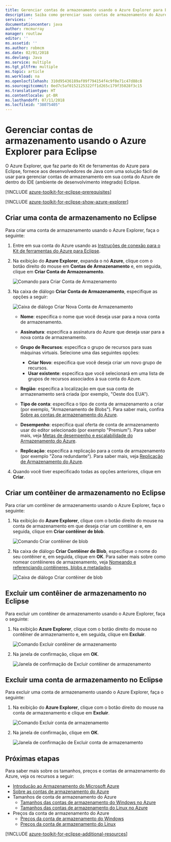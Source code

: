 ```yaml
---
title: Gerenciar contas de armazenamento usando o Azure Explorer para Eclipse
description: Saiba como gerenciar suas contas de armazenamento do Azure usando o Azure Explorer para Eclipse.
services: ''
documentationcenter: java
author: rmcmurray
manager: routlaw
editor: ''
ms.assetid: ''
ms.author: robmcm
ms.date: 02/01/2018
ms.devlang: Java
ms.service: multiple
ms.tgt_pltfrm: multiple
ms.topic: article
ms.workload: na
ms.openlocfilehash: 310d95436189af09f794154f4c9f0e71c47d88c8
ms.sourcegitcommit: 0ed7c5af0152125322ff1d265c179f35028f3c15
ms.translationtype: HT
ms.contentlocale: pt-BR
ms.lasthandoff: 07/11/2018
ms.locfileid: "38075405"
---
```

# <a name="manage-storage-accounts-by-using-the-azure-explorer-for-eclipse"></a>Gerenciar contas de armazenamento usando o Azure Explorer para Eclipse

O Azure Explorer, que faz parte do Kit de ferramentas do Azure para Eclipse, fornece aos desenvolvedores de Java com uma solução fácil de usar para gerenciar contas de armazenamento em sua conta do Azure de dentro do IDE (ambiente de desenvolvimento integrado) Eclipse.

[!INCLUDE [azure-toolkit-for-eclipse-prerequisites](../includes/azure-toolkit-for-eclipse-prerequisites.md)]

[!INCLUDE [azure-toolkit-for-eclipse-show-azure-explorer](../includes/azure-toolkit-for-eclipse-show-azure-explorer.md)]

## <a name="create-a-storage-account-in-eclipse"></a>Criar uma conta de armazenamento no Eclipse

Para criar uma conta de armazenamento usando o Azure Explorer, faça o seguinte:

1. Entre em sua conta do Azure usando as [Instruções de conexão para o Kit de ferramentas do Azure para Eclipse](https://docs.microsoft.com/java/azure/eclipse/azure-toolkit-for-eclipse-sign-in-instructions).

1. Na exibição do **Azure Explorer**, expanda o nó **Azure**, clique com o botão direito do mouse em **Contas de Armazenamento** e, em seguida, clique em **Criar Conta de Armazenamento**.

   ![Comando para Criar Conta de Armazenamento][CS01]

1. Na caixa de diálogo **Criar Conta de Armazenamento**, especifique as opções a seguir:

   ![Caixa de diálogo Criar Nova Conta de Armazenamento][CS02]

   * **Nome**: especifica o nome que você deseja usar para a nova conta de armazenamento.

   * **Assinatura**: especifica a assinatura do Azure que deseja usar para a nova conta de armazenamento.

   * **Grupo de Recursos**: especifica o grupo de recursos para suas máquinas virtuais. Selecione uma das seguintes opções:
      * **Criar Novo**: especifica que você deseja criar um novo grupo de recursos.
      * **Usar existente**: especifica que você selecionará em uma lista de grupos de recursos associados à sua conta do Azure.

   * **Região**: especifica a localização em que sua conta de armazenamento será criada (por exemplo, "Oeste dos EUA").

   * **Tipo de conta**: especifica o tipo de conta de armazenamento a criar (por exemplo, "Armazenamento de Blobs"). Para saber mais, confira [Sobre as contas de armazenamento do Azure].

   * **Desempenho**: especifica qual oferta de conta de armazenamento usar do editor selecionado (por exemplo "Premium"). Para saber mais, veja [Metas de desempenho e escalabilidade do Armazenamento do Azure].

   * **Replicação**: especifica a replicação para a conta de armazenamento (por exemplo "Zona redundante"). Para saber mais, veja [Replicação de Armazenamento do Azure].

1. Quando você tiver especificado todas as opções anteriores, clique em **Criar**.

## <a name="create-a-storage-container-in-eclipse"></a>Criar um contêiner de armazenamento no Eclipse

Para criar um contêiner de armazenamento usando o Azure Explorer, faça o seguinte:

1. Na exibição do **Azure Explorer**, clique com o botão direito do mouse na conta de armazenamento em que deseja criar um contêiner e, em seguida, clique em **Criar contêiner de blob**.

   ![Comando Criar contêiner de blob][CC01]

1. Na caixa de diálogo **Criar Contêiner de Blob**, especifique o nome do seu contêiner e, em seguida, clique em **OK**. Para saber mais sobre como nomear contêineres de armazenamento, veja [Nomeando e referenciando contêineres, blobs e metadados].

   ![Caixa de diálogo Criar contêiner de blob][CC02]

## <a name="delete-a-storage-container-in-eclipse"></a>Excluir um contêiner de armazenamento no Eclipse

Para excluir um contêiner de armazenamento usando o Azure Explorer, faça o seguinte:

1. Na exibição **Azure Explorer**, clique com o botão direito do mouse no contêiner de armazenamento e, em seguida, clique em **Excluir**.

   ![Comando Excluir contêiner de armazenamento][DC01]

1. Na janela de confirmação, clique em **OK**.

   ![Janela de confirmação de Excluir contêiner de armazenamento][DC02]

## <a name="delete-a-storage-account-in-eclipse"></a>Excluir uma conta de armazenamento no Eclipse

Para excluir uma conta de armazenamento usando o Azure Explorer, faça o seguinte:

1. Na exibição do **Azure Explorer**, clique com o botão direito do mouse na conta de armazenamento e clique em **Excluir**.

   ![Comando Excluir conta de armazenamento][DS01]

1. Na janela de confirmação, clique em **OK**.

   ![Janela de confirmação de Excluir conta de armazenamento][DS02]

## <a name="next-steps"></a>Próximas etapas

Para saber mais sobre os tamanhos, preços e contas de armazenamento do Azure, veja os recursos a seguir:

* [Introdução ao Armazenamento do Microsoft Azure]
* [Sobre as contas de armazenamento do Azure]
* Tamanhos de conta de armazenamento do Azure
  * [Tamanhos das contas de armazenamento do Windows no Azure]
  * [Tamanhos das contas de armazenamento do Linux no Azure]
* Preços da conta de armazenamento do Azure
  * [Preços da conta de armazenamento do Windows]
  * [Preços da conta de armazenamento do Linux]

[!INCLUDE [azure-toolkit-for-eclipse-additional-resources](../includes/azure-toolkit-for-eclipse-additional-resources.md)]

<!-- URL List -->

[Introdução ao Armazenamento do Microsoft Azure]: /azure/storage/storage-introduction
[Sobre as contas de armazenamento do Azure]: /azure/storage/storage-create-storage-account
[Replicação de Armazenamento do Azure]: /azure/storage/storage-redundancy
[Metas de desempenho e escalabilidade do Armazenamento do Azure]: /azure/storage/storage-scalability-targets
[Nomeando e referenciando contêineres, blobs e metadados]: http://go.microsoft.com/fwlink/?LinkId=255555

[Tamanhos das contas de armazenamento do Windows no Azure]: /azure/virtual-machines/virtual-machines-windows-sizes
[Tamanhos das contas de armazenamento do Linux no Azure]: /azure/virtual-machines/virtual-machines-linux-sizes
[Preços da conta de armazenamento do Windows]: /pricing/details/virtual-machines/windows/
[Preços da conta de armazenamento do Linux]: /pricing/details/virtual-machines/linux/

<!-- IMG List -->

[CS01]: media/azure-toolkit-for-eclipse-managing-storage-accounts-using-azure-explorer/CS01.png
[CS02]: media/azure-toolkit-for-eclipse-managing-storage-accounts-using-azure-explorer/CS02.png
[CC01]: media/azure-toolkit-for-eclipse-managing-storage-accounts-using-azure-explorer/CC01.png
[CC02]: media/azure-toolkit-for-eclipse-managing-storage-accounts-using-azure-explorer/CC02.png

[DS01]: media/azure-toolkit-for-eclipse-managing-storage-accounts-using-azure-explorer/DS01.png
[DS02]: media/azure-toolkit-for-eclipse-managing-storage-accounts-using-azure-explorer/DS02.png
[DC01]: media/azure-toolkit-for-eclipse-managing-storage-accounts-using-azure-explorer/DC01.png
[DC02]: media/azure-toolkit-for-eclipse-managing-storage-accounts-using-azure-explorer/DC02.png
